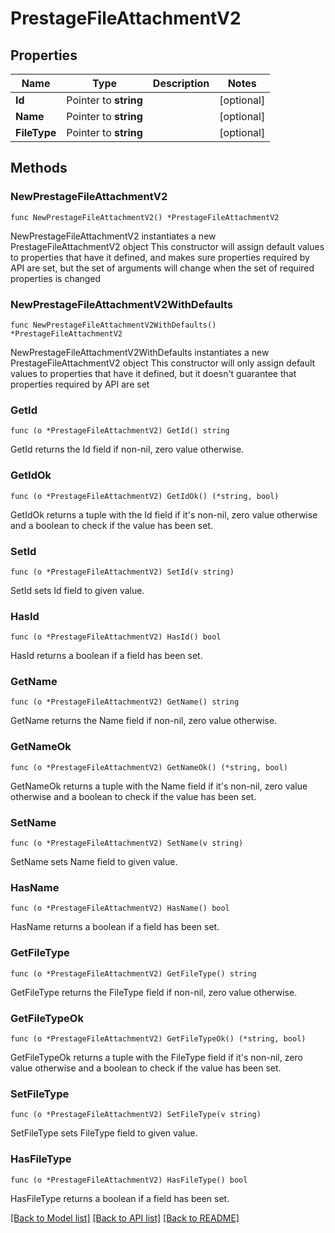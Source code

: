 # PrestageFileAttachmentV2

## Properties

Name | Type | Description | Notes
------------ | ------------- | ------------- | -------------
**Id** | Pointer to **string** |  | [optional] 
**Name** | Pointer to **string** |  | [optional] 
**FileType** | Pointer to **string** |  | [optional] 

## Methods

### NewPrestageFileAttachmentV2

`func NewPrestageFileAttachmentV2() *PrestageFileAttachmentV2`

NewPrestageFileAttachmentV2 instantiates a new PrestageFileAttachmentV2 object
This constructor will assign default values to properties that have it defined,
and makes sure properties required by API are set, but the set of arguments
will change when the set of required properties is changed

### NewPrestageFileAttachmentV2WithDefaults

`func NewPrestageFileAttachmentV2WithDefaults() *PrestageFileAttachmentV2`

NewPrestageFileAttachmentV2WithDefaults instantiates a new PrestageFileAttachmentV2 object
This constructor will only assign default values to properties that have it defined,
but it doesn't guarantee that properties required by API are set

### GetId

`func (o *PrestageFileAttachmentV2) GetId() string`

GetId returns the Id field if non-nil, zero value otherwise.

### GetIdOk

`func (o *PrestageFileAttachmentV2) GetIdOk() (*string, bool)`

GetIdOk returns a tuple with the Id field if it's non-nil, zero value otherwise
and a boolean to check if the value has been set.

### SetId

`func (o *PrestageFileAttachmentV2) SetId(v string)`

SetId sets Id field to given value.

### HasId

`func (o *PrestageFileAttachmentV2) HasId() bool`

HasId returns a boolean if a field has been set.

### GetName

`func (o *PrestageFileAttachmentV2) GetName() string`

GetName returns the Name field if non-nil, zero value otherwise.

### GetNameOk

`func (o *PrestageFileAttachmentV2) GetNameOk() (*string, bool)`

GetNameOk returns a tuple with the Name field if it's non-nil, zero value otherwise
and a boolean to check if the value has been set.

### SetName

`func (o *PrestageFileAttachmentV2) SetName(v string)`

SetName sets Name field to given value.

### HasName

`func (o *PrestageFileAttachmentV2) HasName() bool`

HasName returns a boolean if a field has been set.

### GetFileType

`func (o *PrestageFileAttachmentV2) GetFileType() string`

GetFileType returns the FileType field if non-nil, zero value otherwise.

### GetFileTypeOk

`func (o *PrestageFileAttachmentV2) GetFileTypeOk() (*string, bool)`

GetFileTypeOk returns a tuple with the FileType field if it's non-nil, zero value otherwise
and a boolean to check if the value has been set.

### SetFileType

`func (o *PrestageFileAttachmentV2) SetFileType(v string)`

SetFileType sets FileType field to given value.

### HasFileType

`func (o *PrestageFileAttachmentV2) HasFileType() bool`

HasFileType returns a boolean if a field has been set.


[[Back to Model list]](../README.md#documentation-for-models) [[Back to API list]](../README.md#documentation-for-api-endpoints) [[Back to README]](../README.md)


